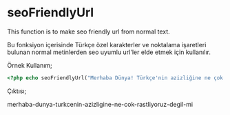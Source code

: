seoFriendlyUrl
===========

This function is to make seo friendly url from normal text.

Bu fonksiyon içerisinde Türkçe özel karakterler ve noktalama işaretleri bulunan normal metinlerden seo uyumlu url'ler elde etmek için kullanılır. 

Örnek Kullanım;

```php
<?php echo seoFriendlyUrl("Merhaba Dünya! Türkçe'nin azizliğine ne çok rastlıyoruz, değil mi?"); ?>
```

Çıktısı;

merhaba-dunya-turkcenin-azizligine-ne-cok-rastliyoruz-degil-mi
